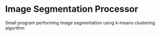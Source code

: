 # Image Segmentation Processor
Small program performing image segmentation using k-means clustering algorithm
